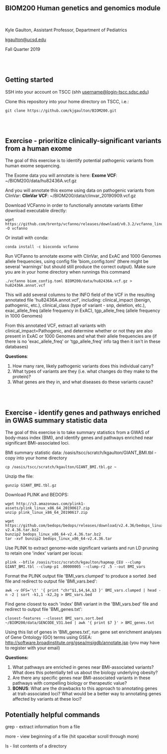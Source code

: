 ## BIOM200 Human genetics and genomics module
<br/>

Kyle Gaulton, Assistant Professor, Department of Pediatrics

kgaulton@ucsd.edu

Fall Quarter 2019

<br/><br/>

##  Getting started

SSH into your account on TSCC (shh username@login-tscc.sdsc.edu)

Clone this repository into your home directory on TSCC, i.e.:

```
git clone https://github.com/kjgaulton/BIOM200.git
```

<br/><br/>


## Exercise - prioritize clinically-significant variants from a human exome

The goal of this exercise is to identify potential pathogenic variants from human exome sequencing.

The Exome data you will annotate is here: **Exome VCF**: ~/BIOM200/data/hu82436A.vcf.gz

And you will annotate this exome using data on pathogenic variants from ClinVar:  **ClinVar VCF**: ~/BIOM200/data/clinvar_20190909.vcf.gz

Download VCFanno in order to functionally annotate variants
  Either download executable directly: 
  
  ```
  wget https://github.com/brentp/vcfanno/releases/download/v0.3.2/vcfanno_linux64 -O vcfanno
  ```
  
  Or install with conda:
  
  ```
  conda install -c bioconda vcfanno
  ```

Run VCFanno to annotate exome with ClinVar, and ExAC and 1000 Genomes allele frequencies, using config file 'biom_config.toml' (there might be several 'warnings' but should still produce the correct output).  Make sure you are in your home directory when runnings this command

  ```
  ./vcfanno biom_config.toml BIOM200/data/hu82436A.vcf.gz > hu82436A.annot.vcf
  ```
  
This will add several columns to the INFO field of the VCF in the resulting annotated file 'hu82436A.annot.vcf', including: clinical_impact (benign, pathogenic, etc.), clinical_class (type of variant - snp, deletion, etc.), exac_allele_freq (allele frequency in ExAC), tgp_allele_freq (allele frequency in 1000 Genomes)

From this annotated VCF, extract all variants with clinical_impact=Pathogenic, and determine whether or not they are also present in ExAC or 1000 Genomes and what their allele frequencies are (if there is no 'exac_allele_freq' or 'tgp_allele_freq' info tag then it isn't in these databases)

**Questions**: 
1.  How many rare, likely pathogenic variants does this individual carry? 
2.  What types of variants are they (i.e. what changes do they make to the protein)? 
3.  What genes are they in, and what diseases do these variants cause?  

<br/><br/>
## Exercise - identify genes and pathways enriched in GWAS summary statistic data

The goal of this exercise is to take summary statistics from a GWAS of body-mass index (BMI), and identify genes and pathways enriched near significant BMI-associated loci.

BMI summary statistic data: /oasis/tscc/scratch/kgaulton/GIANT_BMI.tbl - copy into your home directory

  ```
  cp /oasis/tscc/scratch/kgaulton/GIANT_BMI.tbl.gz ~
  ```

Unzip the file:

 ```
 gunzip GIANT_BMI.tbl.gz
 ```

Download PLINK and BEDOPS:

  ```
  wget http://s3.amazonaws.com/plink1-assets/plink_linux_x86_64_20190617.zip
  unzip plink_linux_x86_64_20190617.zip
  
  wget https://github.com/bedops/bedops/releases/download/v2.4.36/bedops_linux_x86_64-v2.4.36.tar.bz2
  bunzip2 bedops_linux_x86_64-v2.4.36.tar.bz2
  tar -xvf bunzip2 bedops_linux_x86_64-v2.4.36.tar
  ```
  
Use PLINK to extract genome-wide significant variants and run LD pruning to retain one 'index' variant per locus: 
 
  ```
  plink --bfile /oasis/tscc/scratch/kgaulton/hapmap_CEU --clump GIANT_BMI.tbl --clump-p1 .00000005 --clump-r2 .5 --out BMI_vars
  ```
  
Format the PLINK output file 'BMI_vars.clumped' to produce a sorted .bed file and redirect to output file 'BMI_vars.bed':
  
  ```
  awk -v OFS='\t' '{ print "chr"$1,$4,$4,$3 }' BMI_vars.clumped | head -n -2 | sort -k1,1 -k2,2g > BMI_vars.bed
  ```
  
Find gene closest to each 'index' BMI variant in the 'BMI_vars.bed' file and redirect to output file 'BMI_genes.txt':

  ```
  closest-features --closest BMI_vars.sort.bed ~/BIOM200/data/GENCODE_V31.bed | awk '{ print $7 }' > BMI_genes.txt
  ```
  
Using this list of genes in 'BMI_genes.txt', run gene set enrichment analyses of Gene Ontology (GO) terms using GSEA:
http://software.broadinstitute.org/gsea/msigdb/annotate.jsp (you may have to register with your email)

**Questions:**
1.  What pathways are enriched in genes near BMI-associated variants?  What does this potentially tell us about the biology underlying obesity?
2.  Are there any specific genes near BMI-associated variants in these pathways with compelling biology or therapeutic value?
3.  **BONUS**:  What are the drawbacks to this approach to annotating genes at trait-associated loci?  What would be a better way to annotating genes affected by variants at these loci?


##  Potentially helpful commands

grep - extract information from a file 

more - view beginning of a file (hit spacebar scroll through more)

ls - list contents of a directory


